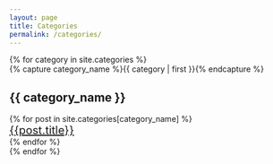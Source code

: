 ```yaml
---
layout: page
title: Categories
permalink: /categories/
---
```

<div id="archives">
  {% for category in site.categories %}
  <div class="archive-group">
    {% capture category_name %}{{ category | first }}{% endcapture %}
    <div id="#{{ category_name | slugize }}"></div>
    <p></p>
    <a name="{{ category_name | slugize }}"></a>
    <h2 class="category-head">{{ category_name }}</h2>
    {% for post in site.categories[category_name] %}
    <article class="archive-item">
    <!-- <ul> -->
      <!-- <li> -->
        <span style="font-size: 20px"><a href="{{ site.baseurl }}{{ post.url }}">{{post.title}}</a></span>
      <!-- </li> -->
    <!-- </ul> -->
    </article>
    {% endfor %}
  </div>
  {% endfor %}
</div>

